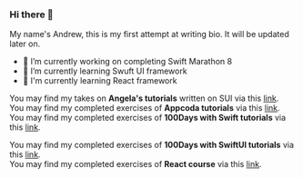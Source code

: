 ### Hi there 👋

My name's Andrew, this is my first attempt at writing bio. It will be updated later on.

- 🔭 I’m currently working on completing Swift Marathon 8 
- 🌱 I’m currently learning Swuft UI framework
- 🌱 I'm currently learning React framework

You may find my takes on **Angela's tutorials** written on SUI via this [link](https://github.com/stars/MrMurman/lists/tutorials-angela-yu). <br>
You may find my completed exercises of **Appcoda tutorials** via this [link](https://github.com/stars/MrMurman/lists/tutorials-appcoda).<br>
You may find my completed exercises of **100Days with Swift tutorials** via this [link](https://github.com/stars/MrMurman/lists/tutorial-100-days-with-swift).<br>

You may find my completed exercises of **100Days with SwiftUI tutorials** via this [link](https://github.com/stars/MrMurman/lists/tutorial-100-days-with-swiftui).<br>
You may find my completed exercises of **React course** via this [link](https://github.com/stars/MrMurman/lists/react-course).<br>

<!--
**MrMurman/MrMurman** is a ✨ _special_ ✨ repository because its `README.md` (this file) appears on your GitHub profile.

Here are some ideas to get you started:

- 🔭 I’m currently working on ...
- 🌱 I’m currently learning ...
- 👯 I’m looking to collaborate on ...
- 🤔 I’m looking for help with ...
- 💬 Ask me about ...
- 📫 How to reach me: ...
- 😄 Pronouns: ...
- ⚡ Fun fact: ...
-->
